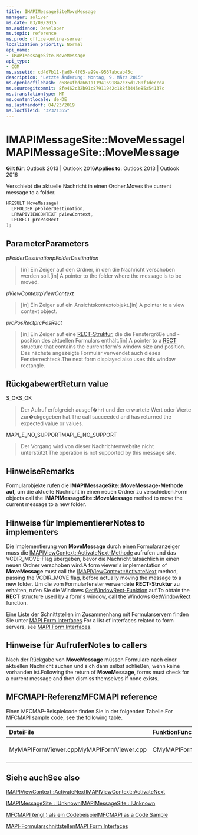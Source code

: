 ```yaml
---
title: IMAPIMessageSiteMoveMessage
manager: soliver
ms.date: 03/09/2015
ms.audience: Developer
ms.topic: reference
ms.prod: office-online-server
localization_priority: Normal
api_name:
- IMAPIMessageSite.MoveMessage
api_type:
- COM
ms.assetid: cd4d7b11-fad0-4f05-a99e-9567abcab45c
description: 'Letzte Änderung: Montag, 9. März 2015'
ms.openlocfilehash: c68e4fbda661a119416918a2c35d1780f1deccda
ms.sourcegitcommit: 8fe462c32b91c87911942c188f3445e85a54137c
ms.translationtype: MT
ms.contentlocale: de-DE
ms.lasthandoff: 04/23/2019
ms.locfileid: "32321365"
---
```

# <a name="imapimessagesitemovemessage"></a><span data-ttu-id="d3969-103">IMAPIMessageSite::MoveMessage</span><span class="sxs-lookup"><span data-stu-id="d3969-103">IMAPIMessageSite::MoveMessage</span></span>

  
  
<span data-ttu-id="d3969-104">**Gilt für**: Outlook 2013 | Outlook 2016</span><span class="sxs-lookup"><span data-stu-id="d3969-104">**Applies to**: Outlook 2013 | Outlook 2016</span></span> 
  
<span data-ttu-id="d3969-105">Verschiebt die aktuelle Nachricht in einen Ordner.</span><span class="sxs-lookup"><span data-stu-id="d3969-105">Moves the current message to a folder.</span></span>
  
```cpp
HRESULT MoveMessage(
  LPFOLDER pFolderDestination,
  LPMAPIVIEWCONTEXT pViewContext,
  LPCRECT prcPosRect
);
```

## <a name="parameters"></a><span data-ttu-id="d3969-106">Parameter</span><span class="sxs-lookup"><span data-stu-id="d3969-106">Parameters</span></span>

 <span data-ttu-id="d3969-107">_pFolderDestination_</span><span class="sxs-lookup"><span data-stu-id="d3969-107">_pFolderDestination_</span></span>
  
> <span data-ttu-id="d3969-108">[in] Ein Zeiger auf den Ordner, in den die Nachricht verschoben werden soll.</span><span class="sxs-lookup"><span data-stu-id="d3969-108">[in] A pointer to the folder where the message is to be moved.</span></span>
    
 <span data-ttu-id="d3969-109">_pViewContext_</span><span class="sxs-lookup"><span data-stu-id="d3969-109">_pViewContext_</span></span>
  
> <span data-ttu-id="d3969-110">[in] Ein Zeiger auf ein Ansichtskontextobjekt.</span><span class="sxs-lookup"><span data-stu-id="d3969-110">[in] A pointer to a view context object.</span></span>
    
 <span data-ttu-id="d3969-111">_prcPosRect_</span><span class="sxs-lookup"><span data-stu-id="d3969-111">_prcPosRect_</span></span>
  
> <span data-ttu-id="d3969-112">[in] Ein Zeiger auf eine [RECT-Struktur,](https://msdn.microsoft.com/library/dd162897%28VS.85%29.aspx) die die Fenstergröße und -position des aktuellen Formulars enthält.</span><span class="sxs-lookup"><span data-stu-id="d3969-112">[in] A pointer to a [RECT](https://msdn.microsoft.com/library/dd162897%28VS.85%29.aspx) structure that contains the current form's window size and position.</span></span> <span data-ttu-id="d3969-113">Das nächste angezeigte Formular verwendet auch dieses Fensterrechteck.</span><span class="sxs-lookup"><span data-stu-id="d3969-113">The next form displayed also uses this window rectangle.</span></span> 
    
## <a name="return-value"></a><span data-ttu-id="d3969-114">Rückgabewert</span><span class="sxs-lookup"><span data-stu-id="d3969-114">Return value</span></span>

<span data-ttu-id="d3969-115">S_OK</span><span class="sxs-lookup"><span data-stu-id="d3969-115">S_OK</span></span> 
  
> <span data-ttu-id="d3969-116">Der Aufruf erfolgreich ausgef�hrt und der erwartete Wert oder Werte zur�ckgegeben hat.</span><span class="sxs-lookup"><span data-stu-id="d3969-116">The call succeeded and has returned the expected value or values.</span></span>
    
<span data-ttu-id="d3969-117">MAPI_E_NO_SUPPORT</span><span class="sxs-lookup"><span data-stu-id="d3969-117">MAPI_E_NO_SUPPORT</span></span> 
  
> <span data-ttu-id="d3969-118">Der Vorgang wird von dieser Nachrichtenwebsite nicht unterstützt.</span><span class="sxs-lookup"><span data-stu-id="d3969-118">The operation is not supported by this message site.</span></span>
    
## <a name="remarks"></a><span data-ttu-id="d3969-119">Hinweise</span><span class="sxs-lookup"><span data-stu-id="d3969-119">Remarks</span></span>

<span data-ttu-id="d3969-120">Formularobjekte rufen die **IMAPIMessageSite::MoveMessage-Methode auf,** um die aktuelle Nachricht in einen neuen Ordner zu verschieben.</span><span class="sxs-lookup"><span data-stu-id="d3969-120">Form objects call the **IMAPIMessageSite::MoveMessage** method to move the current message to a new folder.</span></span> 
  
## <a name="notes-to-implementers"></a><span data-ttu-id="d3969-121">Hinweise für Implementierer</span><span class="sxs-lookup"><span data-stu-id="d3969-121">Notes to implementers</span></span>

<span data-ttu-id="d3969-122">Die Implementierung von **MoveMessage** durch einen Formularanzeiger muss die [IMAPIViewContext::ActivateNext-Methode](imapiviewcontext-activatenext.md) aufrufen und das VCDIR_MOVE-Flag übergeben, bevor die Nachricht tatsächlich in einen neuen Ordner verschoben wird.</span><span class="sxs-lookup"><span data-stu-id="d3969-122">A form viewer's implementation of **MoveMessage** must call the [IMAPIViewContext::ActivateNext](imapiviewcontext-activatenext.md) method, passing the VCDIR_MOVE flag, before actually moving the message to a new folder.</span></span> <span data-ttu-id="d3969-123">Um die vom Formularfenster verwendete **RECT-Struktur** zu erhalten, rufen Sie die Windows [GetWindowRect-Funktion](https://msdn.microsoft.com/library/ms633519) auf.</span><span class="sxs-lookup"><span data-stu-id="d3969-123">To obtain the **RECT** structure used by a form's window, call the Windows [GetWindowRect](https://msdn.microsoft.com/library/ms633519) function.</span></span> 
  
<span data-ttu-id="d3969-124">Eine Liste der Schnittstellen im Zusammenhang mit Formularservern finden Sie unter [MAPI Form Interfaces](mapi-form-interfaces.md).</span><span class="sxs-lookup"><span data-stu-id="d3969-124">For a list of interfaces related to form servers, see [MAPI Form Interfaces](mapi-form-interfaces.md).</span></span>
  
## <a name="notes-to-callers"></a><span data-ttu-id="d3969-125">Hinweise für Aufrufer</span><span class="sxs-lookup"><span data-stu-id="d3969-125">Notes to callers</span></span>

<span data-ttu-id="d3969-126">Nach der Rückgabe von **MoveMessage** müssen Formulare nach einer aktuellen Nachricht suchen und sich dann selbst schließen, wenn keine vorhanden ist.</span><span class="sxs-lookup"><span data-stu-id="d3969-126">Following the return of **MoveMessage**, forms must check for a current message and then dismiss themselves if none exists.</span></span> 
  
## <a name="mfcmapi-reference"></a><span data-ttu-id="d3969-127">MFCMAPI-Referenz</span><span class="sxs-lookup"><span data-stu-id="d3969-127">MFCMAPI reference</span></span>

<span data-ttu-id="d3969-128">Einen MFCMAP-Beispielcode finden Sie in der folgenden Tabelle.</span><span class="sxs-lookup"><span data-stu-id="d3969-128">For MFCMAPI sample code, see the following table.</span></span>
  
|<span data-ttu-id="d3969-129">**Datei**</span><span class="sxs-lookup"><span data-stu-id="d3969-129">**File**</span></span>|<span data-ttu-id="d3969-130">**Funktion**</span><span class="sxs-lookup"><span data-stu-id="d3969-130">**Function**</span></span>|<span data-ttu-id="d3969-131">**Comment**</span><span class="sxs-lookup"><span data-stu-id="d3969-131">**Comment**</span></span>|
|:-----|:-----|:-----|
|<span data-ttu-id="d3969-132">MyMAPIFormViewer.cpp</span><span class="sxs-lookup"><span data-stu-id="d3969-132">MyMAPIFormViewer.cpp</span></span>  <br/> |<span data-ttu-id="d3969-133">CMyMAPIFormViewer::MoveMessage</span><span class="sxs-lookup"><span data-stu-id="d3969-133">CMyMAPIFormViewer::MoveMessage</span></span>  <br/> |<span data-ttu-id="d3969-134">Nicht implementiert.</span><span class="sxs-lookup"><span data-stu-id="d3969-134">Not implemented.</span></span>  <br/> |
   
## <a name="see-also"></a><span data-ttu-id="d3969-135">Siehe auch</span><span class="sxs-lookup"><span data-stu-id="d3969-135">See also</span></span>



[<span data-ttu-id="d3969-136">IMAPIViewContext::ActivateNext</span><span class="sxs-lookup"><span data-stu-id="d3969-136">IMAPIViewContext::ActivateNext</span></span>](imapiviewcontext-activatenext.md)
  
[<span data-ttu-id="d3969-137">IMAPIMessageSite : IUnknown</span><span class="sxs-lookup"><span data-stu-id="d3969-137">IMAPIMessageSite : IUnknown</span></span>](imapimessagesiteiunknown.md)


[<span data-ttu-id="d3969-138">MFCMAPI (engl.) als ein Codebeispiel</span><span class="sxs-lookup"><span data-stu-id="d3969-138">MFCMAPI as a Code Sample</span></span>](mfcmapi-as-a-code-sample.md)
  
[<span data-ttu-id="d3969-139">MAPI-Formularschnittstellen</span><span class="sxs-lookup"><span data-stu-id="d3969-139">MAPI Form Interfaces</span></span>](mapi-form-interfaces.md)

